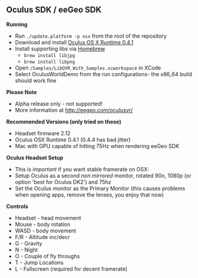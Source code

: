 Oculus SDK / eeGeo SDK
----------------------

**Running**

* Run `./update.platform -p osx` from the root of the repository
* Download and install [Oculus OS X Runtime 0.4.1](https://developer.oculus.com/downloads/#sdk=any&status=any)
* Install supporting libs via [Homebrew](http://brew.sh/)
	* `brew install libjpg`
	* `brew install libpng`
* Open `/Samples/LibOVR_With_Samples.xcworkspace` in XCode
* Select OculusWorldDemo from the run configurations- the x86_64 build should work fine

**Please Note**

* Alpha release only - not supported!
* More information at http://eegeo.com/oculusvr/

**Recommended Versions (only tried on these)**

* Headset firmware 2.12
* Oculus OSX Runtime 0.4.1 (0.4.4 has bad jitter)
* Mac with GPU capable of hitting 75Hz when rendering eeGeo SDK

**Oculus Headset Setup**

* This is *important* if you want stable framerate on OSX:
* Setup Oculus as a second _non mirrored_ monitor, rotated 90o, 1080p (or option 'best for Oculus DK2') and 75hz 
* Set the Oculus monitor as the Primary Monitor (this causes problems when opening apps, remove the lenses, you enjoy that now)

**Controls**

* Headset - head movement
* Mouse - body rotation
* WASD - body movement
* F/R - Altitude inc/decr
* G - Gravity
* N - Night
* O - Couple of fly throughs
* T - Jump Locations
* L - Fullscreen (required for decent framerate)
